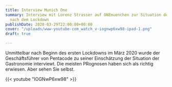 ```yaml
---
title: Interview Munich One
summary: Interview mit Lorenz Strasser auf ONEmuenchen zur Situation der Gastronomie
  nach dem Lockdown
publishDate: 2020-03-29T22:00:00+00:00
cover: "/uploads/www-youtube-com_watch_v-iognwp6xw98-ipad-1.png"
draft: true

---
```

Unmittelbar nach Beginn des ersten Lockdowns im März 2020 wurde der Geschäftsführer von Pentacode zu seiner Einschätzung der Situation der Gastronomie interviewt. Die meisten PRognosen haben sich als richtig erwiesen. Aber sehen Sie selbst. 

{{< youtube "IOGNwP6xw98" >}}